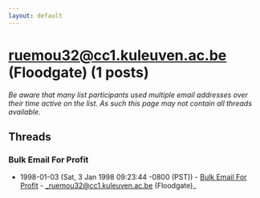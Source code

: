 ```yaml
---
layout: default
---
```


# ruemou32@cc1.kuleuven.ac.be (Floodgate) (1 posts)

_Be aware that many list participants used multiple email addresses over their time active on the list. As such this page may not contain all threads available._

## Threads

### Bulk Email For Profit
+ 1998-01-03 (Sat, 3 Jan 1998 09:23:44 -0800 (PST)) - [Bulk Email For Profit](/archive/1998/01/c29090db4f455f7cb04a3ee26cfb54fa0bca9c51455de2feb97e65a4ff3e2205) - _ruemou32@cc1.kuleuven.ac.be (Floodgate)_

